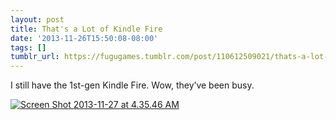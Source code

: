 ```yaml
---
layout: post
title: That's a Lot of Kindle Fire
date: '2013-11-26T15:50:08-08:00'
tags: []
tumblr_url: https://fugugames.tumblr.com/post/110612509021/thats-a-lot-of-kindle-fire
---
```

I still have the 1st-gen Kindle Fire. Wow, they’ve been busy.

[![Screen Shot 2013-11-27 at 4.35.46 AM](http://itshardtofondlepenguins.com/wp-content/uploads/2013/11/Screen-Shot-2013-11-27-at-4.35.46-AM.png)](http://itshardtofondlepenguins.com/wp-content/uploads/2013/11/Screen-Shot-2013-11-27-at-4.35.46-AM.png)

